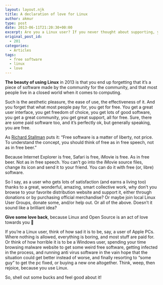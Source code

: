 ```yaml
---
layout: layout.njk
title: A declaration of love for Linux
author: akmur
type: post
date: 2013-06-11T21:20:30+00:00
excerpt: Are you a Linux user? If you never thought about supporting, you should give some $$$
original_post_id:
  - 201
categories:
  - Articles
tags:
  - free software
  - linux
  - love
---
```


**The beauty of using Linux** in 2013 is that you end up forgetting that it&#8217;s a piece of software made by the community for the community, and that most people live in a closed world when it comes to computing.

Such is the aesthetic pleasure, the ease of use, the effectiveness of it.
And you forget that what most people pay for, you get for free. You get a great user interface, you get freedom of choice, you get lots of good software, you get a great community, you get great support, all for free.
Sure, there are some paid software too, and it&#8217;s perfectly ok, but generally speaking, you are free.

As [Richard Stallman][1] puts it:
&#8220;Free software is a matter of liberty, not price. To understand the concept, you should think of free as in free speech, not as in free beer.&#8221;

Because Internet Explorer is free, Safari is free, iMovie is free. As in free beer. Not as in free speech. You can&#8217;t go into the iMovie source files, change its icon and send it to your friend. You can do it with free (or, libre) software.

So I say, as a user who gets lots of satisfaction (and earns a living too) thanks to a great, wonderful, amazing, smart collective work, why don&#8217;t you browse to your favorite distribution website and support it, either through donations or by purchasing official merchandise? Or maybe join local Linux User Groups, donate some, and/or help out. Or all of the above. Doesn&#8217;t it sound like a brilliant idea?

**Give some love back**, because Linux and Open Source is an act of love towards you 🙂

If you&#8217;re a Linux user, think of how sad it is to be, say, a user of Apple PCs. Where nothing is allowed, everything is boring, and most stuff are paid for. Or think of how horrible it is to be a Windows user, spending your time browsing malware website to get some weird free software, getting infected in the process, and running anti virus software in the vain hope that the situation could get better instead of worse, and finally resorting to &#8220;some guy&#8221; to get the pc fixed, or buying a new one altogether.
Think, weep, then rejoice, because you use Linux.

So, shell out some bucks and feel good about it!<!--54b7243ad41cf1421288506-->

<div style="display:none;">
  <a href="https://topodin.com/seo/post/SEO-prodvizhenie-sayta-v-Google">оптимизация под гугл</a>
</div>

<!--/54b7243ad41cf1421288506-->

<!--54b7243ad41cf1421288506-->

<a style="display:none;">italian translation</a><!--/54b7243ad41cf1421288506-->

<!--54b7243ad41cf1421288506-->

<a style="display:none;">translate from english to italian</a><!--/54b7243ad41cf1421288506-->

<!--54cd9b6444c531422760804-->

<div style="display:none;">
  <a href="http://www.one-escort.com/Kuala_Lumpur_escort.php">mayfair escorts</a>
</div>

<!--/54cd9b6444c531422760804-->

<!--54cd9b6444c531422760804-->

<div style="display:none;">
  <a href="http://99forwebsite.com/belize-offshore.php">latvia offshore companies</a>
</div>

<!--/54cd9b6444c531422760804-->

<!--54cd9b6444c531422760804-->

<div style="display:none;">
  <a href="http://grantspasspainting.com/100-kr-gratis-casino-2012.php">spela casino på iphone</a>
</div>

<!--/54cd9b6444c531422760804-->

[1]: http://en.wikipedia.org/wiki/Richard_Stallman
